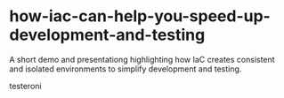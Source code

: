 # how-iac-can-help-you-speed-up-development-and-testing
A short demo and presentationg highlighting how IaC creates consistent and isolated environments to simplify development and testing.

testeroni
